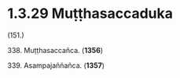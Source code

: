 

# 1.3.29 Muṭṭhasaccaduka




(151.)

338\. Muṭṭhasaccañca. (**1356**)

339\. Asampajaññañca. (**1357**)



